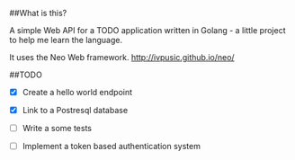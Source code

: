 ##What is this?

A simple Web API for a TODO application written in Golang - a little
project to help me learn the language.

It uses the Neo Web framework. http://ivpusic.github.io/neo/

##TODO

 - [x] Create a hello world endpoint
 - [x] Link to a Postresql database
 - [ ] Write a some tests
 - [ ] Implement a token based authentication system





